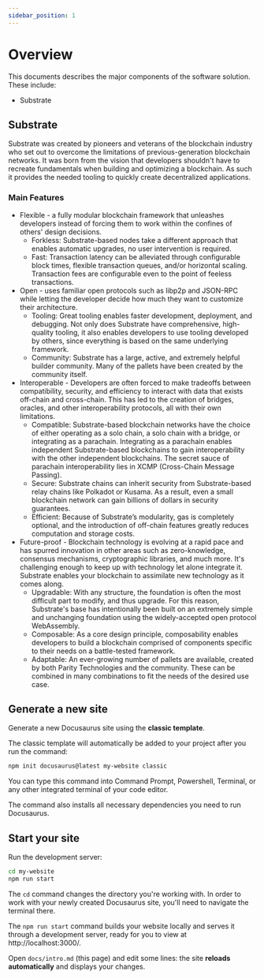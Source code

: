 ```yaml
---
sidebar_position: 1
---
```


# Overview

This documents describes the major components of the software solution. These include:
- Substrate


## Substrate

Substrate was created by pioneers and veterans of the blockchain industry who set out to overcome the limitations of previous-generation blockchain networks. It was born from the vision that developers shouldn't have to recreate
fundamentals when building and optimizing a blockchain. As such it provides the needed tooling to quickly create decentralized applications.

### Main Features

- Flexible - a fully modular blockchain framework that unleashes developers instead of forcing them to work within the confines of others' design decisions.
  - Forkless: Substrate-based nodes take a different approach that enables automatic upgrades, no user intervention is required. 
  - Fast: Transaction latency can be alleviated through configurable block times, flexible transaction queues, and/or horizontal scaling. Transaction fees are configurable even to the point of feeless transactions.
- Open - uses familiar open protocols such as libp2p and JSON-RPC while letting the developer decide how much they want to customize their architecture.
  - Tooling: Great tooling enables faster development, deployment, and debugging. Not only does Substrate have comprehensive, high-quality tooling, it also enables developers to use tooling developed by others, since everything is based on the same underlying framework.
  - Community: Substrate has a large, active, and extremely helpful builder community. Many of the pallets have been created by the community itself.
 - Interoperable - Developers are often forced to make tradeoffs between compatibility, security, and efficiency to interact with data that exists off-chain and cross-chain. This has led to the creation of bridges, oracles, and other interoperability protocols, all with their own limitations.
    - Compatible: Substrate-based blockchain networks have the choice of either operating as a solo chain, a solo chain with a bridge, or integrating as a parachain. Integrating as a parachain enables independent Substrate-based blockchains to gain interoperability with the other independent blockchains. The secret sauce of parachain interoperability lies in XCMP (Cross-Chain Message Passing).
    - Secure: Substrate chains can inherit security from Substrate-based relay chains like Polkadot or Kusama. As a result, even a small blockchain network can gain billions of dollars in security guarantees.
    - Efficient: Because of Substrate’s modularity, gas is completely optional, and the introduction of off-chain features greatly reduces computation and storage costs.
- Future-proof - Blockchain technology is evolving at a rapid pace and has spurred innovation in other areas such as zero-knowledge, consensus mechanisms, cryptographic libraries, and much more. It's challenging enough to keep up with technology let alone integrate it. Substrate enables your blockchain to assimilate new technology as it comes along.
  - Upgradable: With any structure, the foundation is often the most difficult part to modify, and thus upgrade. For this reason, Substrate's base has intentionally been built on an extremely simple and unchanging foundation using the widely-accepted open protocol WebAssembly.
  - Composable: As a core design principle, composability enables developers to build a blockchain comprised of components specific to their needs on a battle-tested framework.
  - Adaptable: An ever-growing number of pallets are available, created by both Parity Technologies and the community. These can be combined in many combinations to fit the needs of the desired use case. 

## Generate a new site

Generate a new Docusaurus site using the **classic template**.

The classic template will automatically be added to your project after you run the command:

```bash
npm init docusaurus@latest my-website classic
```

You can type this command into Command Prompt, Powershell, Terminal, or any other integrated terminal of your code editor.

The command also installs all necessary dependencies you need to run Docusaurus.

## Start your site

Run the development server:

```bash
cd my-website
npm run start
```

The `cd` command changes the directory you're working with. In order to work with your newly created Docusaurus site, you'll need to navigate the terminal there.

The `npm run start` command builds your website locally and serves it through a development server, ready for you to view at http://localhost:3000/.

Open `docs/intro.md` (this page) and edit some lines: the site **reloads automatically** and displays your changes.
